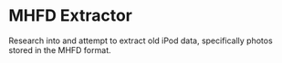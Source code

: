 # MHFD Extractor

Research into and attempt to extract old iPod data, specifically photos stored in the MHFD format.